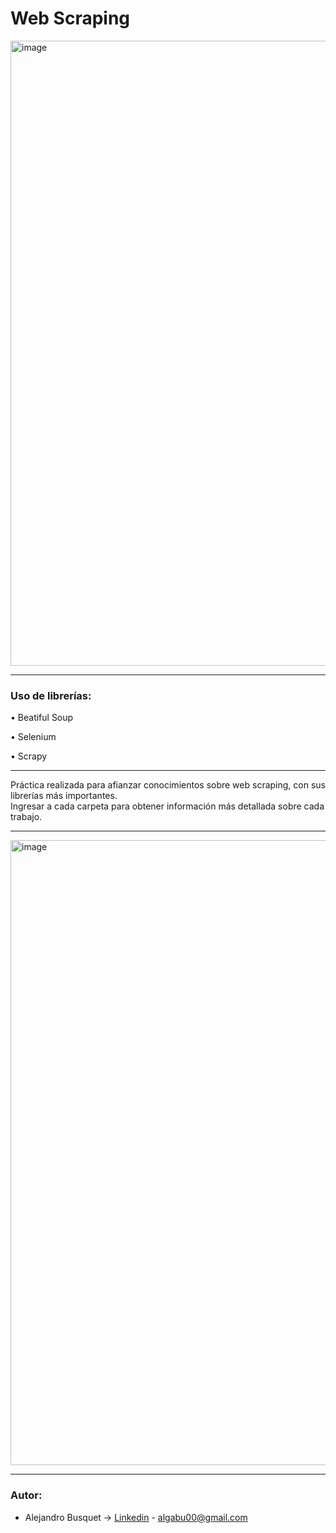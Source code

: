 # Web Scraping

<img width="1000" alt="image" src=https://miro.medium.com/v2/resize:fit:1400/0*zAtXrz7KRli10TXX.jpg>

-------

### Uso de librerías:

•	Beatiful Soup

•	Selenium

•	Scrapy

-------

Práctica realizada para afianzar conocimientos sobre web scraping, con sus librerías más importantes.<br>
Ingresar a cada carpeta para obtener información más detallada sobre cada trabajo.

-------

<img width="1000" alt="image" src=https://www.antevenio.com/wp-content/uploads/2019/03/web.jpeg>

-------

### Autor:

* Alejandro Busquet -> [Linkedin](https://www.linkedin.com/in/alejandro-busquet/ "Linkedin") - algabu00@gmail.com
